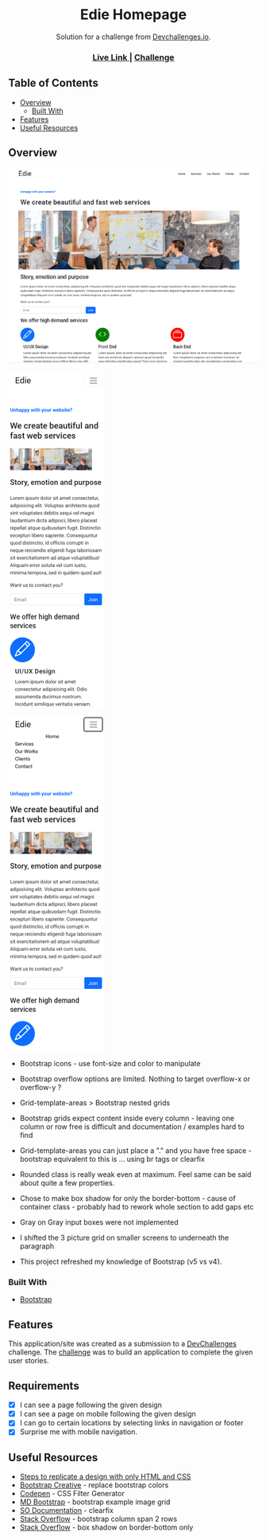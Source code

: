 <h1 align="center">Edie Homepage</h1>

<div align="center">
   Solution for a challenge from  <a href="http://devchallenges.io" target="_blank">Devchallenges.io</a>.
</div>

<div align="center">
  <h3>
    <a href="https://jdegand.github.io/edie-homepage">
      Live Link
    </a>
    <span> | </span>
    <a href="https://devchallenges.io/challenges/xobQBuf8zWWmiYMIAZe0">
      Challenge
    </a>
  </h3>
</div>

## Table of Contents

- [Overview](#overview)
  - [Built With](#built-with)
- [Features](#features)
- [Useful Resources](#useful-resources)

## Overview

![](edie-desktop.png)

![](edie-mobile.png)

![](edie-mobile-open.png)

- Bootstrap icons - use font-size and color to manipulate
- Bootstrap overflow options are limited. Nothing to target overflow-x or overflow-y ?  

- Grid-template-areas > Bootstrap nested grids
- Bootstrap grids expect content inside every column - leaving one column or row free is difficult and documentation / examples hard to find
- Grid-template-areas you can just place a "." and you have free space - bootstrap equivalent to this is ... using br tags or clearfix

- Rounded class is really weak even at maximum.  Feel same can be said about quite a few properties.

- Chose to make box shadow for only the border-bottom - cause of container class - probably had to rework whole section to add gaps etc

- Gray on Gray input boxes were not implemented
- I shifted the 3 picture grid on smaller screens to underneath the paragraph

- This project refreshed my knowledge of Bootstrap (v5 vs v4).  

### Built With

- [Bootstrap](https://getbootstrap.com/)

## Features

This application/site was created as a submission to a [DevChallenges](https://devchallenges.io/challenges) challenge. The [challenge](https://devchallenges.io/challenges/xobQBuf8zWWmiYMIAZe0) was to build an application to complete the given user stories.

## Requirements 

- [x] I can see a page following the given design
- [x] I can see a page on mobile following the given design
- [x] I can go to certain locations by selecting links in navigation or footer
- [x] Surprise me with mobile navigation.

## Useful Resources

- [Steps to replicate a design with only HTML and CSS](https://devchallenges-blogs.web.app/how-to-replicate-design/)
- [Bootstrap Creative](https://bootstrapcreative.com/customize-bootstrap-colors/#1_Link_to_CDN_-_Find_and_Replace_Colors) - replace bootstrap colors
- [Codepen](https://codepen.io/sosuke/pen/Pjoqqp) - CSS Filter Generator 
- [MD Bootstrap](https://mdbootstrap.com/snippets/jquery/ascensus/127193) - bootstrap example image grid
- [SO Documentation](https://sodocumentation.net/twitter-bootstrap/topic/6124/using-clearfix-in-rows-and-cols) - clearfix
- [Stack Overflow](https://stackoverflow.com/questions/54337350/bootstrap-column-span-2-rows) - bootstrap column span 2 rows
- [Stack Overflow](https://stackoverflow.com/questions/3971880/how-to-make-shadow-on-border-bottom) - box shadow on border-bottom only
